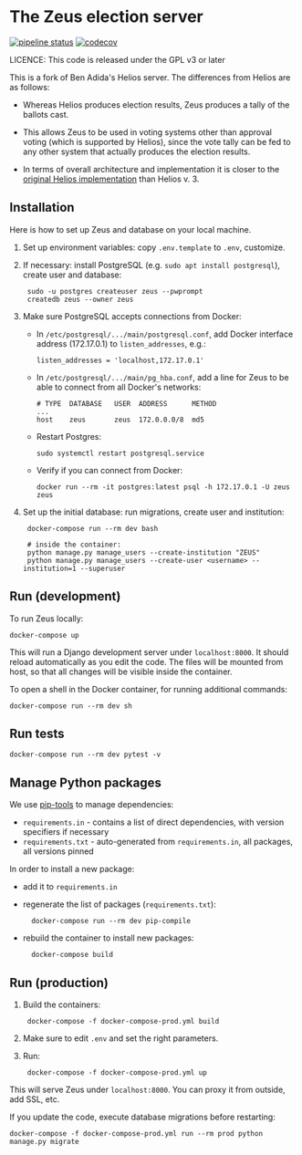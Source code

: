 # The Zeus election server

[![pipeline status](https://gitlab.com/partia_razem_public/zeus/badges/master/pipeline.svg)](https://gitlab.com/partia_razem_public/zeus/-/commits/master)
[![codecov](https://codecov.io/gh/pwmarcz/zeus/branch/master/graph/badge.svg)](https://codecov.io/gl/partia_razem_public/zeus)

LICENCE: This code is released under the GPL v3 or later

This is a fork of Ben Adida's Helios server. The differences from Helios are as follows:

* Whereas Helios produces election results, Zeus produces a tally of the ballots cast.

* This allows Zeus to be used in voting systems other than approval voting (which is supported
  by Helios), since the vote tally can be fed to any other system that actually produces the
  election results.

* In terms of overall architecture and implementation it is closer to the [original Helios
  implementation](http://static.usenix.org/events/sec08/tech/full_papers/adida/adida.pdf) than Helios v. 3.


## Installation

Here is how to set up Zeus and database on your local machine.

1. Set up environment variables: copy `.env.template` to `.env`, customize.

2. If necessary: install PostgreSQL (e.g. `sudo apt install postgresql`),
   create user and database:

        sudo -u postgres createuser zeus --pwprompt
        createdb zeus --owner zeus

3. Make sure PostgreSQL accepts connections from Docker:

   * In `/etc/postgresql/.../main/postgresql.conf`, add Docker interface
     address (172.17.0.1) to `listen_addresses`, e.g.:

     ```
     listen_addresses = 'localhost,172.17.0.1'
     ```

   * In `/etc/postgresql/.../main/pg_hba.conf`, add a line for Zeus to be able
     to connect from all Docker's networks:

     ```
     # TYPE  DATABASE   USER  ADDRESS      METHOD
     ...
     host    zeus       zeus  172.0.0.0/8  md5
     ```

   * Restart Postgres:

     ```
     sudo systemctl restart postgresql.service
     ```

   * Verify if you can connect from Docker:

     ```
     docker run --rm -it postgres:latest psql -h 172.17.0.1 -U zeus zeus
     ```

5. Set up the initial database: run migrations, create user and institution:

        docker-compose run --rm dev bash

        # inside the container:
        python manage.py manage_users --create-institution "ZEUS"
        python manage.py manage_users --create-user <username> --institution=1 --superuser

## Run (development)

To run Zeus locally:

    docker-compose up

This will run a Django development server under `localhost:8000`. It should
reload automatically as you edit the code. The files will be mounted from host,
so that all changes will be visible inside the container.

To open a shell in the Docker container, for running additional commands:

    docker-compose run --rm dev sh

## Run tests

    docker-compose run --rm dev pytest -v

## Manage Python packages

We use [pip-tools](https://github.com/jazzband/pip-tools) to manage dependencies:

- `requirements.in` - contains a list of direct dependencies, with version
  specifiers if necessary
- `requirements.txt` - auto-generated from `requirements.in`, all packages, all
  versions pinned

In order to install a new package:

- add it to `requirements.in`
- regenerate the list of packages (`requirements.txt`):

        docker-compose run --rm dev pip-compile

- rebuild the container to install new packages:

        docker-compose build

## Run (production)

1. Build the containers:

        docker-compose -f docker-compose-prod.yml build

2. Make sure to edit `.env` and set the right parameters.

3. Run:

        docker-compose -f docker-compose-prod.yml up

This will serve Zeus under `localhost:8000`. You can proxy it from outside, add
SSL, etc.

If you update the code, execute database migrations before restarting:

    docker-compose -f docker-compose-prod.yml run --rm prod python manage.py migrate
